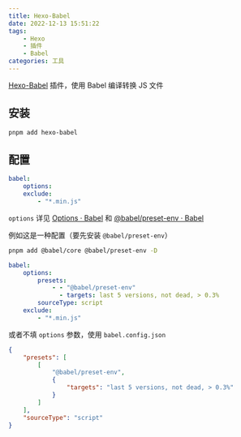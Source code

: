 ```yaml
---
title: Hexo-Babel
date: 2022-12-13 15:51:22
tags:
    - Hexo
    - 插件
    - Babel
categories: 工具
---
```


[Hexo-Babel](https://github.com/argvchs/hexo-babel) 插件，使用 Babel 编译转换 JS 文件

<!-- more -->

## 安装

```bash
pnpm add hexo-babel
```

## 配置

```yaml
babel:
    options:
    exclude:
        - "*.min.js"
```

`options` 详见 [Options · Babel](https://babel.dev/docs/en/options) 和 [@babel/preset-env · Babel](https://babel.dev/docs/en/babel-preset-env#options)

例如这是一种配置（要先安装 `@babel/preset-env`）

```bash
pnpm add @babel/core @babel/preset-env -D
```

```yaml
babel:
    options:
        presets:
            - - "@babel/preset-env"
              - targets: last 5 versions, not dead, > 0.3%
        sourceType: script
    exclude:
        - "*.min.js"
```

或者不填 `options` 参数，使用 `babel.config.json`

```json
{
    "presets": [
        [
            "@babel/preset-env",
            {
                "targets": "last 5 versions, not dead, > 0.3%"
            }
        ]
    ],
    "sourceType": "script"
}
```
